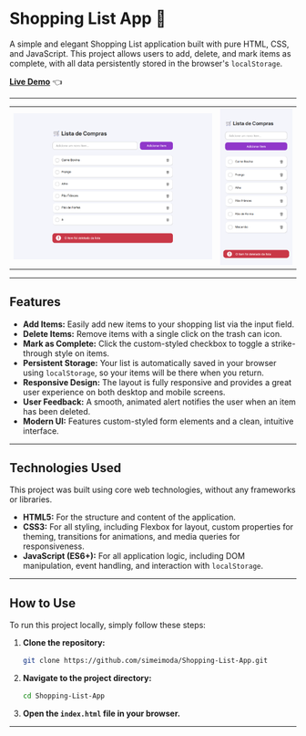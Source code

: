 # Shopping List App 🛒

A simple and elegant Shopping List application built with pure HTML, CSS, and JavaScript. This project allows users to add, delete, and mark items as complete, with all data persistently stored in the browser's `localStorage`.

**[Live Demo](https://simeimoda.github.io/Shopping-List-App/)** 👈 

---

<table>
  <tr>
    <td><img src="./assets/screenshot01.png" alt="App Screenshot 01" width="100%"></td>
    <td><img src="./assets/screenshot02.png" alt="App Screenshot 02" width="100%"></td>
  </tr>
</table>

---

## Features

-   **Add Items:** Easily add new items to your shopping list via the input field.
-   **Delete Items:** Remove items with a single click on the trash can icon.
-   **Mark as Complete:** Click the custom-styled checkbox to toggle a strike-through style on items.
-   **Persistent Storage:** Your list is automatically saved in your browser using `localStorage`, so your items will be there when you return.
-   **Responsive Design:** The layout is fully responsive and provides a great user experience on both desktop and mobile screens.
-   **User Feedback:** A smooth, animated alert notifies the user when an item has been deleted.
-   **Modern UI:** Features custom-styled form elements and a clean, intuitive interface.

---

## Technologies Used

This project was built using core web technologies, without any frameworks or libraries.

-   **HTML5:** For the structure and content of the application.
-   **CSS3:** For all styling, including Flexbox for layout, custom properties for theming, transitions for animations, and media queries for responsiveness.
-   **JavaScript (ES6+):** For all application logic, including DOM manipulation, event handling, and interaction with `localStorage`.

---

## How to Use

To run this project locally, simply follow these steps:

1.  **Clone the repository:**
    ```bash
    git clone https://github.com/simeimoda/Shopping-List-App.git
    ```

2.  **Navigate to the project directory:**
    ```bash
    cd Shopping-List-App
    

3.  **Open the `index.html` file in your browser.** 

---

